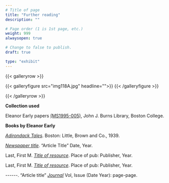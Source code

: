 ```yaml
---
# Title of page
title: "Further reading"
description: ""

# Page order (1 is 1st page, etc.)
weight: 999
alwaysopen: true

# Change to false to publish.
draft: true

type: "exhibit"
---
```


{{< galleryrow >}}

{{< galleryfigure src="img118A.jpg"
           headline="">}} 
{{< /galleryfigure >}}

{{< /galleryrow >}}

__Collection used__

Eleanor Early papers [(MS1995-005)](https://bc-primo.hosted.exlibrisgroup.com/permalink/f/l6ucgu/ALMA-BC21311150800001021), John J. Burns Library, Boston College.  

__Books by Eleanor Early__

*[Adirondack Tales](https://bc-primo.hosted.exlibrisgroup.com/permalink/f/l6ucgu/ALMA-BC21366414570001021)*. Boston: Little, Brown and Co., 1939.

*[Newspaper title](https://link-to-resource.edu)*. “Article Title” Date, Year.

Last, First M. *[Title of resource](https://link-to-resource)*. Place of pub: Publisher, Year.

Last, First M. *[Title of resource](https://link-to-resource.edu)*. Place of pub: Publisher, Year.

------. “Article title” *[Journal](https://link-to-resource.edu)* Vol, Issue (Date Year): page-page.
